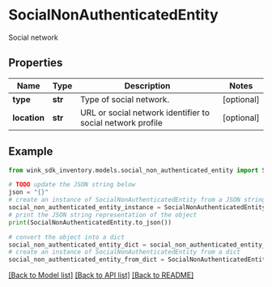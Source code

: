 # SocialNonAuthenticatedEntity

Social network

## Properties

Name | Type | Description | Notes
------------ | ------------- | ------------- | -------------
**type** | **str** | Type of social network. | [optional] 
**location** | **str** | URL or social network identifier to social network profile | [optional] 

## Example

```python
from wink_sdk_inventory.models.social_non_authenticated_entity import SocialNonAuthenticatedEntity

# TODO update the JSON string below
json = "{}"
# create an instance of SocialNonAuthenticatedEntity from a JSON string
social_non_authenticated_entity_instance = SocialNonAuthenticatedEntity.from_json(json)
# print the JSON string representation of the object
print(SocialNonAuthenticatedEntity.to_json())

# convert the object into a dict
social_non_authenticated_entity_dict = social_non_authenticated_entity_instance.to_dict()
# create an instance of SocialNonAuthenticatedEntity from a dict
social_non_authenticated_entity_from_dict = SocialNonAuthenticatedEntity.from_dict(social_non_authenticated_entity_dict)
```
[[Back to Model list]](../README.md#documentation-for-models) [[Back to API list]](../README.md#documentation-for-api-endpoints) [[Back to README]](../README.md)


